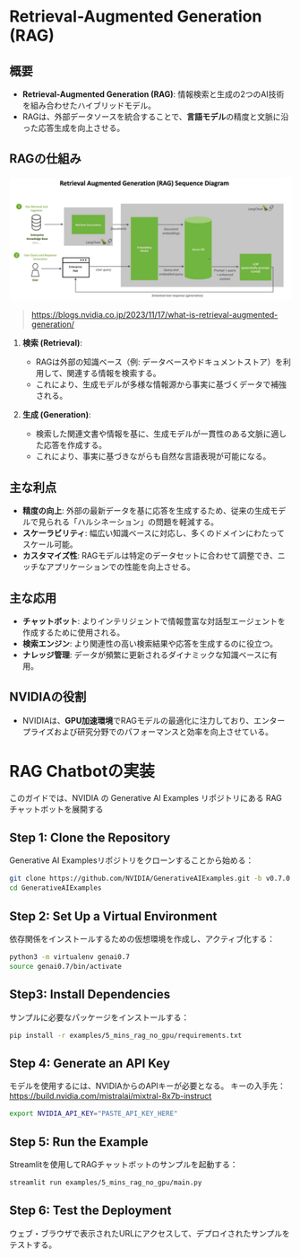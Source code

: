 # Retrieval-Augmented Generation (RAG)

## 概要
- **Retrieval-Augmented Generation (RAG)**: 情報検索と生成の2つのAI技術を組み合わせたハイブリッドモデル。
- RAGは、外部データソースを統合することで、**言語モデル**の精度と文脈に沿った応答生成を向上させる。

## RAGの仕組み
![RAGの仕組み](./NVIDIA-RAG-diagram-scaled.jpg)

> https://blogs.nvidia.co.jp/2023/11/17/what-is-retrieval-augmented-generation/

1. **検索 (Retrieval)**: 
   - RAGは外部の知識ベース（例: データベースやドキュメントストア）を利用して、関連する情報を検索する。
   - これにより、生成モデルが多様な情報源から事実に基づくデータで補強される。

2. **生成 (Generation)**:
   - 検索した関連文書や情報を基に、生成モデルが一貫性のある文脈に適した応答を作成する。
   - これにより、事実に基づきながらも自然な言語表現が可能になる。

## 主な利点
- **精度の向上**: 外部の最新データを基に応答を生成するため、従来の生成モデルで見られる「ハルシネーション」の問題を軽減する。
- **スケーラビリティ**: 幅広い知識ベースに対応し、多くのドメインにわたってスケール可能。
- **カスタマイズ性**: RAGモデルは特定のデータセットに合わせて調整でき、ニッチなアプリケーションでの性能を向上させる。

## 主な応用
- **チャットボット**: よりインテリジェントで情報豊富な対話型エージェントを作成するために使用される。
- **検索エンジン**: より関連性の高い検索結果や応答を生成するのに役立つ。
- **ナレッジ管理**: データが頻繁に更新されるダイナミックな知識ベースに有用。

## NVIDIAの役割
- NVIDIAは、**GPU加速環境**でRAGモデルの最適化に注力しており、エンタープライズおよび研究分野でのパフォーマンスと効率を向上させている。



# RAG Chatbotの実装

このガイドでは、NVIDIA の Generative AI Examples リポジトリにある RAG チャットボットを展開する
## Step 1: Clone the Repository

Generative AI Examplesリポジトリをクローンすることから始める：

```bash
git clone https://github.com/NVIDIA/GenerativeAIExamples.git -b v0.7.0
cd GenerativeAIExamples
```
## Step 2: Set Up a Virtual Environment
依存関係をインストールするための仮想環境を作成し、アクティブ化する：
```bash
python3 -m virtualenv genai0.7
source genai0.7/bin/activate
```

## Step3: Install Dependencies
サンプルに必要なパッケージをインストールする：
```bash
pip install -r examples/5_mins_rag_no_gpu/requirements.txt
```

## Step 4: Generate an API Key
モデルを使用するには、NVIDIAからのAPIキーが必要となる。 キーの入手先：https://build.nvidia.com/mistralai/mixtral-8x7b-instruct
```bash
export NVIDIA_API_KEY="PASTE_API_KEY_HERE"
```

## Step 5: Run the Example
Streamlitを使用してRAGチャットボットのサンプルを起動する：
```bash
streamlit run examples/5_mins_rag_no_gpu/main.py
```

## Step 6: Test the Deployment
ウェブ・ブラウザで表示されたURLにアクセスして、デプロイされたサンプルをテストする。
